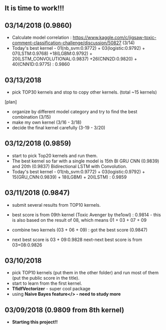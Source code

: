 ## It is time to work!!!

## 03/14/2018 (0.9860)
- Calculate model correlation : https://www.kaggle.com/c/jigsaw-toxic-comment-classification-challenge/discussion/50827 (3/14)
- Today's best kernel - 01(nb_svm:0.9772) + 03(logistic:0.9792) + 07(LSTM:0.9768)
 +18(LGBM:0.9792) + 20(LSTM_CONVOLUTIONAL:0.9837) +26(CNN2D:0.9820) + 40(CNN1D:0.9775) : 0.9860

## 03/13/2018
- pick TOP30 kernels and stop to copy other kernels. (total ~15 kernels)

[plan]
- organize by different model category and try to find the best combination (3/15)
- make my own kernel (3/16 - 3/18)
- decide the final kernel carefully (3-19 - 3/20)

## 03/12/2018 (0.9859)
- start to pick Top20 kernels and run them.
- The best kernel so far with a single model is 15th BI GRU CNN (0.9839) and 20th (0.9837) Bidirectional LSTM with Convolution.
- Today's best kernel - 01(nb_svm:0.9772) + 03(logistic:0.9792) + 15(GRU_CNN:0.9839) + 18(LGBM) + 20(LSTM) : 0.9859


## 03/11/2018 (0.9847)
- submit several results from TOP10 kernels.
- best score is from 09th kernel (Toxic Avenger by the1owl) : 0.9814 - this is also based on the result of 08, which means 01 + 03 + 07 + 09 
       
- combine two kernels (03 + 06 + 09) : got the best score (0.9847) 
- next best score is 03 + 09:0.9828 next-next best score is from 03+08:0.9826

## 03/10/2018
- pick TOP10 kernels (put them in the other folder) and run most of them (put the public score in the title).
- start to learn from the first kernel.
- <b>TfidfVectorizer</b> - super cool package
- using <b>Naive Bayes feature</> - need to study more

## 03/09/2018 (0.9809 from 8th kernel)
- Starting this project!!

